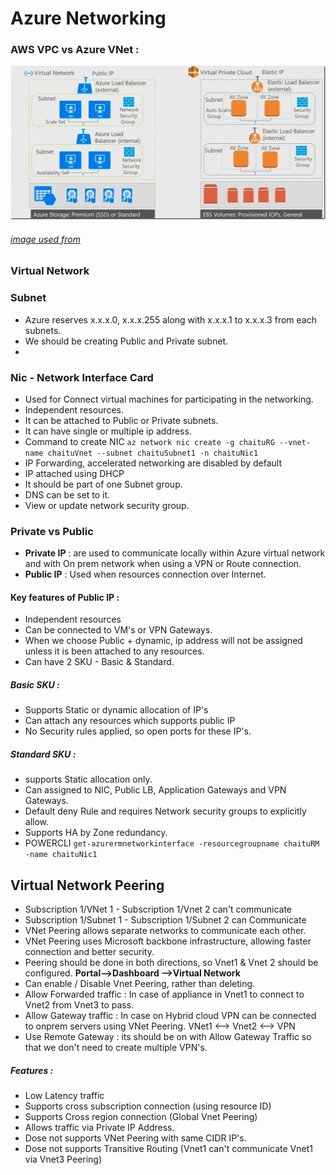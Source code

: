 # Azure Networking

### AWS VPC vs Azure VNet :
![Vnet vs VPC](https://github.com/vurachaitanya/Azure/blob/main/images/AWS%20VPC%20vs%20Azure%20Virtual%20Net(VNet).jpeg)
###### [image used from](https://medium.com/awesome-azure/azure-vs-aws-difference-between-azure-virtual-network-vnet-and-aws-virtual-private-cloud-vpc-2e8debc3290e)

### Virtual Network

### Subnet
- Azure reserves x.x.x.0, x.x.x.255 along with x.x.x.1 to x.x.x.3 from each subnets.
- We should be creating Public and Private subnet.
- 


### Nic - Network Interface Card
- Used for Connect virtual machines for participating in the networking. 
- Independent resources.
- It can be attached to Public or Private subnets.
- It can have single or multiple ip address.
- Command to create NIC `az network nic create -g chaituRG --vnet-name chaituVnet --subnet chaituSubnet1 -n chaituNic1`
- IP Forwarding, accelerated networking are disabled by default
- IP attached using DHCP
- It should be part of one Subnet group.
- DNS can be set to it.
- View or update network security group.

### Private vs Public
- **Private IP** : are used to communicate locally within Azure virtual network and with On prem network when using a VPN or Route connection.
- **Public IP** : Used when resources connection over Internet.
#### Key features of Public IP :
- Independent resources 
- Can be connected to VM's or VPN Gateways.
- When we choose Public + dynamic, ip address will not be assigned unless it is been attached to any resources. 
- Can have 2 SKU - Basic & Standard.
##### Basic SKU : 
- Supports Static or dynamic allocation  of IP's
- Can attach any resources which supports public IP
- No Security rules applied, so open ports for these IP's.

##### Standard SKU :
- supports Static allocation only.
- Can assigned to NIC, Public LB, Application Gateways and VPN Gateways.
- Default deny Rule and requires Network security groups to explicitly allow.
- Supports HA by Zone redundancy.
- POWERCLI `get-azurermnetworkinterface -resourcegroupname chaituRM -name chaituNic1`
  

## Virtual Network Peering
- Subscription 1/VNet 1 - Subscription 1/Vnet 2 can't communicate
- Subscription 1/Subnet 1 - Subscription 1/Subnet 2 can Communicate 
- VNet Peering allows separate networks to communicate each other.
- VNet Peering uses Microsoft backbone infrastructure, allowing faster connection and better security.
- Peering should be done in both directions, so Vnet1 & Vnet 2 should be configured. **Portal-->Dashboard -->Virtual Network**
- Can enable / Disable Vnet Peering, rather than deleting.
- Allow Forwarded traffic : In case of appliance in Vnet1 to connect to Vnet2 from Vnet3 to pass.
- Allow Gateway traffic : In case on Hybrid cloud VPN can be connected to onprem servers using VNet Peering. VNet1 <--> Vnet2 <--> VPN 
- Use Remote Gateway : its should be on  with Allow Gateway Traffic so that we don't need to create multiple VPN's.

##### Features :
- Low Latency traffic
- Supports cross subscription connection (using resource ID)
- Supports Cross region connection (Global Vnet Peering)
- Allows traffic via Private IP Address.
- Dose not supports VNet Peering with same CIDR IP's.
- Dose not supports Transitive Routing (Vnet1 can't communicate Vnet1 via Vnet3 Peering)


